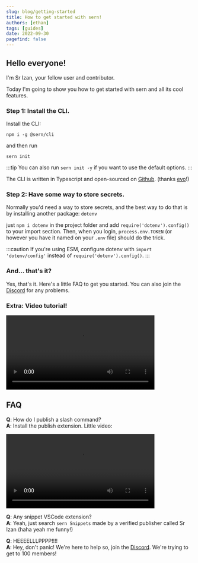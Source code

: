 ```yaml
---
slug: blog/getting-started
title: How to get started with sern!
authors: [ethan]
tags: [guides]
date: 2022-09-30
pagefind: false
---
```


## Hello everyone!

I'm Sr Izan, your fellow user and contributor.

Today I'm going to show you how to get started with sern and all its cool features.

### Step 1: Install the CLI.

Install the CLI:

```
npm i -g @sern/cli
```

and then run

```
sern init
```

:::tip
You can also run `sern init -y` if you want to use the default options.
:::

The CLI is written in Typescript and open-sourced on [Github](https://github.com/sern-handler/cli). (thanks [evo](https://github.com/EvolutionX-10)!)

### Step 2: Have some way to store secrets.

Normally you'd need a way to store secrets, and the best way to do that is by installing another package: `dotenv`

just `npm i dotenv` in the project folder and add `require('dotenv').config()` to your import section. Then, when you login, `process.env.TOKEN` (or however you have it named on your `.env` file) should do the trick.

:::caution
If you're using ESM, configure dotenv with `import 'dotenv/config'` instead of `require('dotenv').config()`.
:::

### And... that's it?

Yes, that's it. Here's a little FAQ to get you started. You can also join the [Discord](https://sern.dev/discord) for any problems.

### Extra: Video tutorial!

<video width="400" controls>
  <source src="https://srizan.s-ul.eu/wtJBVsZU" type="video/mp4" />
</video>

## FAQ

**Q**: How do I publish a slash command?  
**A**: Install the publish extension. Little video:

<video width="400" controls>
  <source src="https://srizan.s-ul.eu/uHzPhfcS" type="video/mp4" />
</video>

**Q**: Any snippet VSCode extension?  
**A**: Yeah, just search `sern Snippets` made by a verified publisher called Sr Izan (haha yeah me funny!)

**Q**: HEEEELLLPPPP!!!!  
**A**: Hey, don't panic! We're here to help so, join the [Discord](https://sern.dev/discord). We're trying to get to 100 members!
